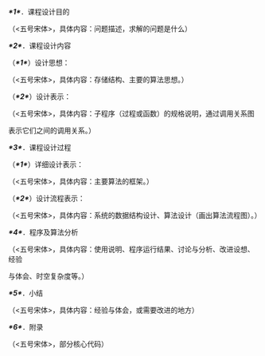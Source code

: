 ***\*1\****．课程设计目的

（<五号宋体>，具体内容：问题描述，求解的问题是什么）

***\*2\****．课程设计内容

（***\*1\****）设计思想：

（<五号宋体>，具体内容：存储结构、主要的算法思想。）

（***\*2\****）设计表示：

（<五号宋体>，具体内容：子程序（过程或函数）的规格说明，通过调用关系图

表示它们之间的调用关系。）

***\*3\****．课程设计过程

（***\*1\****）详细设计表示：

（<五号宋体>，具体内容：主要算法的框架。） 

（***\*2\****）设计流程表示：

（<五号宋体>，具体内容：系统的数据结构设计、算法设计（画出算法流程图）。）

***\*4\****．程序及算法分析

（<五号宋体>，具体内容：使用说明、程序运行结果、讨论与分析、改进设想、经验

与体会、时空复杂度等。）

***\*5\****．小结

（<五号宋体>，具体内容：经验与体会，或需要改进的地方）

***\*6\****．附录

（<五号宋体>，部分核心代码）